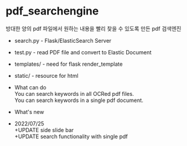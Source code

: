 # pdf_searchengine

방대한 양의 pdf 파일에서 원하는 내용을 빨리 찾을 수 있도록 만든 pdf 검색엔진

- search.py - Flask/ElasticSearch Server
- test.py - read PDF file and convert to Elastic Document
- templates/ - need for flask render_template
- static/ - resource for html

- What can do\
You can search keywords in all OCRed pdf files.\
You can search keywords in a single pdf document.

- What's new
- 2022/07/25\
+UPDATE side slide bar\
+UPDATE search functionality with single pdf
